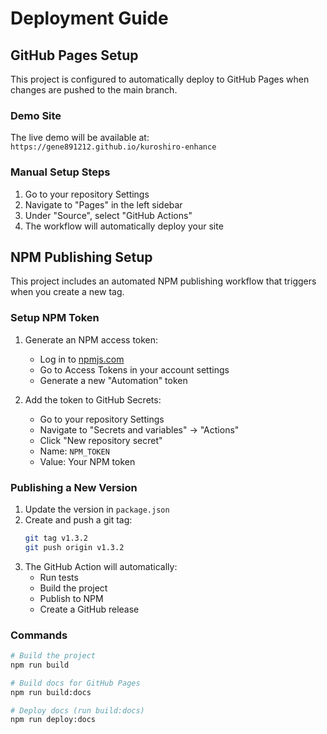 # Deployment Guide

## GitHub Pages Setup

This project is configured to automatically deploy to GitHub Pages when changes are pushed to the main branch.

### Demo Site
The live demo will be available at: `https://gene891212.github.io/kuroshiro-enhance`

### Manual Setup Steps

1. Go to your repository Settings
2. Navigate to "Pages" in the left sidebar
3. Under "Source", select "GitHub Actions"
4. The workflow will automatically deploy your site

## NPM Publishing Setup

This project includes an automated NPM publishing workflow that triggers when you create a new tag.

### Setup NPM Token

1. Generate an NPM access token:
   - Log in to [npmjs.com](https://www.npmjs.com)
   - Go to Access Tokens in your account settings
   - Generate a new "Automation" token

2. Add the token to GitHub Secrets:
   - Go to your repository Settings
   - Navigate to "Secrets and variables" → "Actions"
   - Click "New repository secret"
   - Name: `NPM_TOKEN`
   - Value: Your NPM token

### Publishing a New Version

1. Update the version in `package.json`
2. Create and push a git tag:
   ```bash
   git tag v1.3.2
   git push origin v1.3.2
   ```
3. The GitHub Action will automatically:
   - Run tests
   - Build the project
   - Publish to NPM
   - Create a GitHub release

### Commands

```bash
# Build the project
npm run build

# Build docs for GitHub Pages
npm run build:docs

# Deploy docs (run build:docs)
npm run deploy:docs
```
